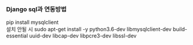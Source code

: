 ### Django sql과 연동방법

pip install mysqlclient  
설치 안될 시
sudo apt-get install -y python3.6-dev libmysqlclient-dev build-essential uuid-dev libcap-dev libpcre3-dev libssl-dev

<!--stackedit_data:
eyJoaXN0b3J5IjpbLTEzMzU4OTQ4MTMsODMwNzQ0Nzc5XX0=
-->